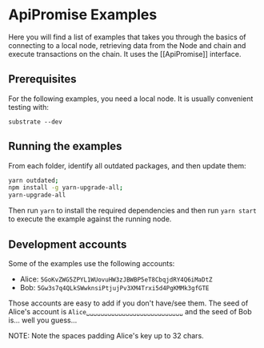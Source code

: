 # ApiPromise Examples

Here you will find a list of examples that takes you through the basics of connecting to a local node, retrieving data from the Node and chain and execute transactions on the chain. It uses the [[ApiPromise]] interface.

## Prerequisites

For the following examples, you need a local node. It is usually convenient testing with:

```
substrate --dev
```

## Running the examples

From each folder, identify all outdated packages, and then update them:
```bash
yarn outdated;
npm install -g yarn-upgrade-all;
yarn-upgrade-all
```

Then run `yarn` to install the required dependencies and then run `yarn start` to execute the example against the running node.

## Development accounts

Some of the examples use the following accounts:

- Alice: `5GoKvZWG5ZPYL1WUovuHW3zJBWBP5eT8CbqjdRY4Q6iMaDtZ`
- Bob: `5Gw3s7q4QLkSWwknsiPtjujPv3XM4Trxi5d4PgKMMk3gfGTE`

Those accounts are easy to add if you don't have/see them. The seed of Alice's account is `Alice␣␣␣␣␣␣␣␣␣␣␣␣␣␣␣␣␣␣␣␣␣␣␣␣␣␣␣` and the seed of Bob is... well you guess...

NOTE: Note the spaces padding Alice's key up to 32 chars.
